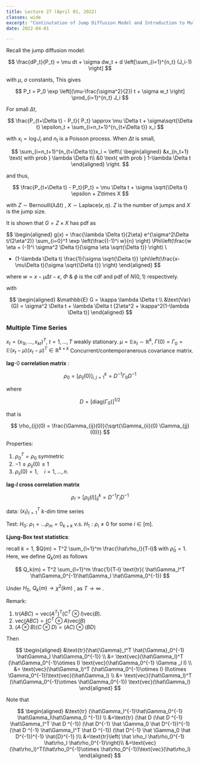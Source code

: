```yaml
---
title: Lecture 27 (April 01, 2022)
classes: wide
excerpt: "Continutation of Jump Diffusion Model and Introduction to Multiple Time Series"
date: 2022-04-01

---
```


Recall the jump diffusion model:

$$
\frac{dP_t}{P_t} = \mu dt + \sigma dw_t + d \left[\sum_{i=1}^{n_t} (J_i-1) \right]
$$

with $\mu$, $\sigma$ constants, This gives 

$$
P_t = P_0 \exp \left[(\mu-\frac{\sigma^2}{2}) t + \sigma w_t \right] \prod_{i=1}^{n_t} J_i
$$

For small $\Delta t$, 

$$
\frac{P_{t+\Delta t} - P_t}{ P_t} \approx \mu \Delta t  + \sigma\sqrt{\Delta t} \epsilon_t  + \sum_{i=n_t+1}^{n_{t+\Delta t}} x_i
$$

with $x_i = \log J_i$ and $n_t$ is a Poisson process. When $\Delta t$ is small, 

$$
\sum_{i=n_t+1}^{n_{t+\Delta t}}x_i = \left\{ 
\begin{aligned}
&x_{n_t+1} \text{ with prob } \lambda \Delta t\\
&0 \text{ with prob } 1-\lambda \Delta t 
\end{aligned}
\right.
$$

and thus, 

$$
\frac{P_{t+\Delta t} - P_t}{P_t} = \mu \Delta t + \sigma \sqrt{\Delta t} \epsilon + Z\times X
$$

with $Z\sim \text{Bernoulli}(\lambda \Delta t)$ , $X\sim \text{Laplace}(\kappa, \eta)$.  $Z$ is the number of jumps and $X$ is the jump size. 

It is shown that $G = Z\times X$ has pdf as 

$$
\begin{aligned}
g(x) = \frac{\lambda \Delta t}{2\eta} e^{\sigma^2\Delta t/(2\eta^2)} \sum_{i=0}^1 \exp \left(\frac{(-1)^i w}{n} \right) \Phi\left(\frac{w \eta + (-1)^i \sigma^2 \Delta t}{\sigma \eta \sqrt{\Delta t}} \right) \\
+ (1-\lambda \Delta t) \frac{1}{\sigma \sqrt{\Delta t}} \phi\left(\frac{x-\mu\Delta t}{\sigma \sqrt{\Delta t}} \right)
\end{aligned}
$$

where $w = x -\mu \Delta t - \kappa$, $\Phi$ \& $\phi$ is the cdf and pdf of $N(0,1)$ respectively. 

with 

$$
\begin{aligned}
&\mathbb{E} G = \kappa \lambda \Delta t \\
&\text{Var}(G) = \sigma^2 \Delta t + \lambda \Delta t [2\eta^2 + \kappa^2(1-\lambda \Delta t)]
\end{aligned}
$$

### Multiple Time Series

$x_t = (x_{1t}, \dots, x_{kt})^T$, $t=1, \dots, T$ weakly stationary. $\mu = \mathbb{E} x_t\sim \mathbb{R}^k$, $\Gamma(0) = \Gamma_0 = \mathbb{E}(x_t-\mu)(x_t-\mu)^T \in \mathbb{R}^{k\times k}$ Concurrent/contemporanerous covariance matrix. 

**lag**-0 **correlation matrix** : 

$$
\rho_0 = \left[ \rho_{ij} (0)\right]^k_{i,j=1} = D^{-1} \Gamma_0 D^{-1}
$$

where 

$$
D = [\text{diag}(\Gamma_0)]^{1/2}
$$

that is 

$$
\rho_{ij}(0) = \frac{\Gamma_{ij}(0)}{\sqrt{\Gamma_{ii}(0) \Gamma_{jj}(0)}}
$$

Properties: 

1. $\rho_0^T = \rho_0$ symmetric 
2. $-1 \leq \rho_{ij}(0) \leq 1$ 
3. $\rho_{ii}(0) = 1, \quad i=1,\dots, n$. 

**lag-$l$ cross correlation matrix**

$$
\rho_l = [\rho_{ij}(l)]_{ij}^k = D^{-1} \Gamma_l D^{-1}
$$

data: $(x_t)_{t=1}^T$ $k$-dim time series

Test: $H_0$: $\rho_1 = \dots \rho_m = 0_{k\times k}$ v.s. $H_1: \rho_i \neq 0$ for some $i\in [m]$. 

**Ljung-Box test statistics**: 

recall $k=1$, $Q(m) = T^2 \sum_{l=1}^m \frac{\hat\rho_l}{T-l}$ with $\hat\rho_0 = 1$.  Here, we define $Q_k(m)$ as follows 

$$
Q_k(m) = T^2 \sum_{l=1}^m \frac{1}{T-l} \text{tr}( \hat\Gamma_l^T \hat\Gamma_0^{-1}\hat\Gamma_l \hat\Gamma_0^{-1})
$$

Under $H_0$, $Q_k(m)\rightarrow \chi^2(km)$ , as $T\rightarrow \infty$ . 

Remark:

1. $\text{tr}(ABC) = \text{vec}(A^T)^T (C^T\otimes I) \text{vec}(B)$. 
2. $\text{vec}(ABC) = (C^T\otimes A) \text{vec}(B)$ 
3. $(A\otimes B) (C\otimes D) = (AC)\otimes (BD)$ 

Then 

$$
\begin{aligned}
&\text{tr}(\hat{\Gamma}_l^T \hat{\Gamma}_0^{-1} \hat\Gamma_l \hat\Gamma_0^{-1}) \\
&= \text{vec}(\hat\Gamma_l)^T (\hat\Gamma_0^{-1}\otimes I) \text{vec}(\hat\Gamma_0^{-1} \Gamma _l I) \\
&= \text{vec}(\hat\Gamma_l)^T (\hat\Gamma_0^{-1}\otimes I) (I\otimes \Gamma_0^{-1})\text{vec}(\hat\Gamma_l) \\
&= \text{vec}(\hat\Gamma_l)^T (\hat\Gamma_0^{-1}\otimes \hat\Gamma_0^{-1}) \text{vec}(\hat\Gamma_l)  
\end{aligned}
$$

Note that 

$$
\begin{aligned}
&\text{tr} (\hat\Gamma_l^{-1}\hat\Gamma_0^{-1} \hat\Gamma_l\hat\Gamma_0 ^{-1}) \\
&=\text{tr} (\hat D (\hat D ^{-1} \hat\Gamma_l^T \hat D ^{-1}) (\hat D^{-1} \hat \Gamma_0 \hat D^{-1})^{-1}(\hat D ^{-1} \hat\Gamma_l^T \hat D ^{-1}) (\hat D^{-1} \hat \Gamma_0 \hat D^{-1})^{-1} \hat{D}^{-1} )\\
&=\text{tr}\left( \hat \rho_l \hat\rho_0^{-1} \hat\rho_l \hat\rho_0^{-1}\right)\\
&=\text{vec}(\hat\rho_l)^T(\hat\rho_0^{-1}\otimes \hat\rho_0^{-1})\text{vec}(\hat\rho_l)
\end{aligned}
$$


